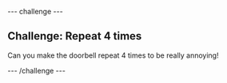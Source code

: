 --- challenge ---

## Challenge: Repeat 4 times

Can you make the doorbell repeat 4 times to be really annoying!

--- /challenge ---